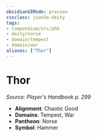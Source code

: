 ```yaml
---
obsidianUIMode: preview
cssclass: json5e-deity
tags:
- compendium/src/phb
- deity/norse
- domain/tempest
- domain/war
aliases: ["Thor"]
---
```

# Thor
*Source: Player's Handbook p. 299* 

- **Alignment**: Chaotic Good
- **Domains**: Tempest, War
- **Pantheon**: Norse
- **Symbol**: Hammer